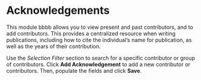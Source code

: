 # Acknowledgements

This module bbbb allows you to view present and past contributors, and to add contributors. This provides a centralized resource when writing publications, including how to cite the individual’s name for publication, as well as the years of their contribution.

Use the *Selection Filter* section to search for a specific contributor or group of contributors. Click **Add Acknowledgement** to add a new contributor or contributors. Then, populate the fields and click **Save**. 
